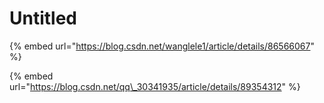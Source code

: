 # Untitled

{% embed url="https://blog.csdn.net/wanglele1/article/details/86566067" %}

{% embed url="https://blog.csdn.net/qq\_30341935/article/details/89354312" %}



